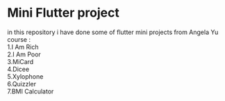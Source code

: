 # Mini Flutter project
 in this repository i have done some of flutter mini projects from Angela Yu course :</br>
 1.I Am Rich</br>
 2.I Am Poor</br>
 3.MiCard</br>
 4.Dicee</br>
 5.Xylophone </br>
 6.Quizzler </br>
 7.BMI Calculator</br>
